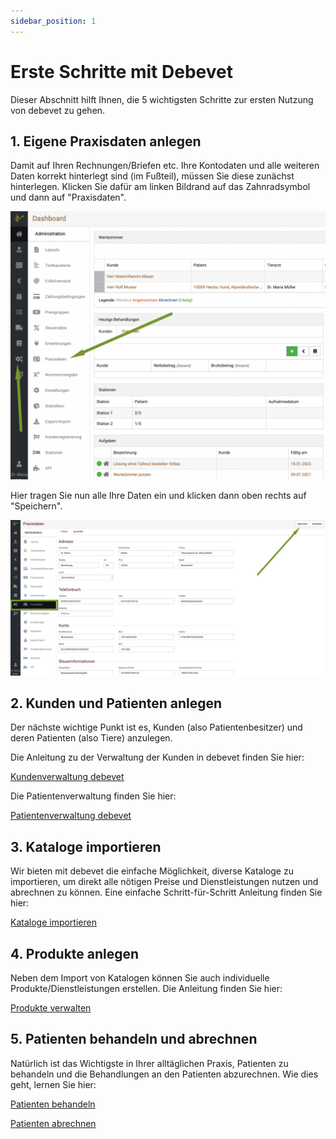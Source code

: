 ```yaml
---
sidebar_position: 1
---
```


# Erste Schritte mit Debevet  

Dieser Abschnitt hilft Ihnen, die 5 wichtigsten Schritte zur ersten Nutzung von debevet zu gehen. 

## 1. Eigene Praxisdaten anlegen   

Damit auf Ihren Rechnungen/Briefen etc.  Ihre Kontodaten und alle weiteren Daten korrekt hinterlegt sind (im Fußteil), müssen Sie diese 
zunächst hinterlegen. Klicken Sie dafür am linken Bildrand auf das Zahnradsymbol und dann auf "Praxisdaten".  

![](../static/img/ersteschritte/praxisdaten_anlegen1.png)    

Hier tragen Sie nun alle Ihre Daten ein und klicken dann oben rechts auf "Speichern".  
  
![](../static/img/ersteschritte/praxisdaten_anlegen2.png)  

## 2. Kunden und Patienten anlegen    

Der nächste wichtige Punkt ist es, Kunden (also Patientenbesitzer) und deren Patienten (also Tiere) anzulegen. 

Die Anleitung zu der Verwaltung der Kunden in debevet finden Sie hier:  

[Kundenverwaltung debevet](/docs/Kunden/Kunden_in_debevet)

Die Patientenverwaltung finden Sie hier:  

[Patientenverwaltung debevet](/docs/Patienten/Patienten_in_debevet)



## 3. Kataloge importieren   

Wir bieten mit debevet die einfache Möglichkeit, diverse Kataloge zu importieren, um direkt alle nötigen Preise und Dienstleistungen
nutzen und abrechnen zu können. Eine einfache Schritt-für-Schritt Anleitung finden Sie hier:  

[Kataloge importieren](/docs/Warenwirtschaft/Kataloge)



## 4. Produkte anlegen  

Neben dem Import von Katalogen können Sie auch individuelle Produkte/Dienstleistungen erstellen. Die Anleitung finden Sie hier:  

[Produkte verwalten](/docs/Warenwirtschaft/Produkte)  

## 5. Patienten behandeln und abrechnen

Natürlich ist das Wichtigste in Ihrer alltäglichen Praxis, Patienten zu behandeln und die Behandlungen an den Patienten abzurechnen. 
Wie dies geht, lernen Sie hier: 

[Patienten behandeln](/docs/Patienten/Behandlung)

[Patienten abrechnen](/docs/Patienten/Patienten_abrechnen)